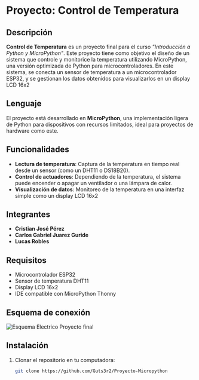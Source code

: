 # Proyecto: **Control de Temperatura**

## Descripción
**Control de Temperatura** es un proyecto final para el curso *"Introducción a Python y MicroPython"*. Este proyecto tiene como objetivo el diseño de un sistema que controle y monitorice la temperatura utilizando MicroPython, una versión optimizada de Python para microcontroladores. En este sistema, se conecta un sensor de temperatura a un microcontrolador  ESP32, y se gestionan los datos obtenidos para visualizarlos en un display LCD 16x2
## Lenguaje
El proyecto está desarrollado en **MicroPython**, una implementación ligera de Python para dispositivos con recursos limitados, ideal para proyectos de hardware como este.

## Funcionalidades
- **Lectura de temperatura**: Captura de la temperatura en tiempo real desde un sensor (como un DHT11 o DS18B20).
- **Control de actuadores**: Dependiendo de la temperatura, el sistema puede encender o apagar un ventilador o una lámpara de calor.
- **Visualización de datos**: Monitoreo de la temperatura en una interfaz simple como un display LCD 16x2
  
## Integrantes
- **Cristian José Pérez**
- **Carlos Gabriel Juarez Guride**
- **Lucas Robles**

## Requisitos
- Microcontrolador ESP32
- Sensor de temperatura DHT11
- Display LCD 16x2
- IDE compatible con MicroPython Thonny

## Esquema de conexión

![Esquema Electrico Proyecto final](https://github.com/user-attachments/assets/d68af99b-794b-47d3-a9bb-6e9182da70f3)

## Instalación
1. Clonar el repositorio en tu computadora:
   ```bash
   git clone https://github.com/Guts3r2/Proyecto-Micropython
